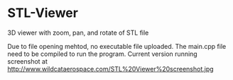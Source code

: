 # STL-Viewer
3D viewer with zoom, pan, and rotate of STL file 

Due to file opening mehtod, no executable file uploaded. The main.cpp file need to be compiled to run the program. 
Current version running screenshot at http://www.wildcataerospace.com/STL%20Viewer%20screenshot.jpg
